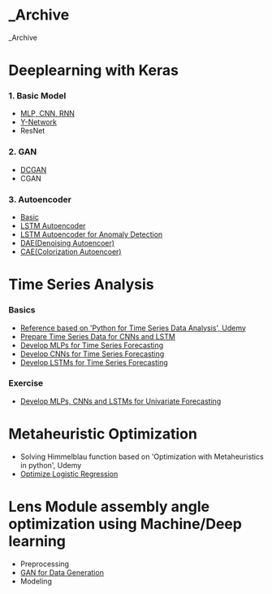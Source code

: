 # _Archive
_Archive


# Deeplearning with Keras
### 1. Basic Model
* [MLP, CNN, RNN](https://github.com/ilvnax24er/Deeplearning_with_Keras/tree/master/Basic)
* [Y-Network](https://github.com/ilvnax24er/Deeplearning_with_Keras/tree/master/Basic)
* ResNet

### 2. GAN
* [DCGAN](https://github.com/ilvnax24er/Deeplearning_with_Keras/tree/master/GAN/DCGAN)
* CGAN

### 3. Autoencoder
* [Basic](https://github.com/ilvnax24er/Deeplearning_with_Keras/tree/master/AE/Basic%20AE/AE)
* [LSTM Autoencoder](https://github.com/ilvnax24er/Deeplearning_with_Keras/tree/master/AE/LSTM%20AE)
* [LSTM Autoencoder for Anomaly Detection](https://github.com/ilvnax24er/Deeplearning_with_Keras/tree/master/AE/LSTM%20AE)
* [DAE(Denoising Autoencoer)](https://github.com/ilvnax24er/Deeplearning_with_Keras/tree/master/AE/Basic%20AE/DAE)
* [CAE(Colorization Autoencoer)](https://github.com/ilvnax24er/Deeplearning_with_Keras/tree/master/AE/Basic%20AE/CAE)


# Time Series Analysis
### Basics
* [Reference based on 'Python for Time Series Data Analysis', Udemy](https://github.com/ilvnax24er/Time_Series_Data_Analysis/tree/main/Reference)
* [Prepare Time Series Data for CNNs and LSTM](https://github.com/ilvnax24er/Time_Series_Data_Analysis/tree/main/DeepLearning%20for%20Time%20Series/Basics)
* [Develop MLPs for Time Series Forecasting](https://github.com/ilvnax24er/Time_Series_Data_Analysis/tree/main/DeepLearning%20for%20Time%20Series/Basics)
* [Develop CNNs for Time Series Forecasting](https://github.com/ilvnax24er/Time_Series_Data_Analysis/tree/main/DeepLearning%20for%20Time%20Series/Basics)
* [Develop LSTMs for Time Series Forecasting](https://github.com/ilvnax24er/Time_Series_Data_Analysis/tree/main/DeepLearning%20for%20Time%20Series/Basics)
### Exercise
* [Develop MLPs, CNNs and LSTMs for Univariate Forecasting](https://github.com/ilvnax24er/Time_Series_Data_Analysis/tree/main/DeepLearning%20for%20Time%20Series/Exercise)

# Metaheuristic Optimization
* Solving Himmelblau function based on 'Optimization with Metaheuristics in python', Udemy
* [Optimize Logistic Regression](https://github.com/ilvnax24er/Genetic_Algorithm/tree/main)

# Lens Module assembly angle optimization using Machine/Deep learning
* Preprocessing
* [GAN for Data Generation](https://github.com/ilvnax24er/_temp/tree/main/2.%20Data%20Generation%20with%20GAN)
* Modeling
